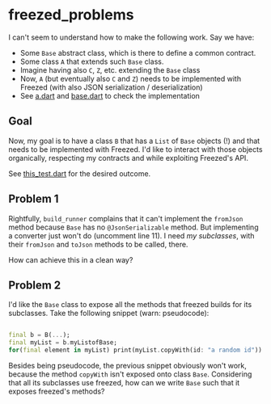 # freezed_problems

I can't seem to understand how to make the following work.
Say we have:
  - Some `Base` abstract class, which is there to define a common contract.
  - Some class `A` that extends such `Base` class.
  - Imagine having also `C`, `Z`, etc. extending the `Base` class
  - Now, `A` (but eventually also `C` and `Z`) needs to be implemented with Freezed (with also JSON serialization / deserialization)
  - See [a.dart](lib/models/a.dart) and [base.dart](lib/models/base.dart) to check the implementation

## Goal
Now, my goal is to have a class `B` that has a `List` of `Base` objects (!) and that needs to be implemented with Freezed.
I'd like to interact with those objects organically, respecting my contracts and while exploiting Freezed's API.

See [this_test.dart](test/this_test.dart) for the desired outcome.

## Problem 1
Rightfully, `build_runner` complains that it can't implement the `fromJson` method because `Base` has no `@JsonSerializable` method.
But implementing a converter just won't do (uncomment line 11). I need _my subclasses_, with their `fromJson` and `toJson` methods to be called, there.

How can achieve this in a clean way?

## Problem 2
I'd like the `Base` class to expose all the methods that freezed builds for its subclasses. Take the following snippet (warn: pseudocode):

```dart

final b = B(...);
final myList = b.myListofBase;
for(final element in myList) print(myList.copyWith(id: "a random id"))
```

Besides being pseudocode, the previous snippet obviously won't work, because the method `copyWith` isn't exposed onto class `Base`.
Considering that all its subclasses use freezed, how can we write `Base` such that it exposes freezed's methods?
